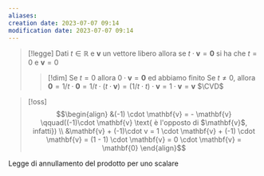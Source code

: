 ```yaml
---
aliases: 
creation date: 2023-07-07 09:14
modification date: 2023-07-07 09:14
---
```


>[!legge]
>Dati $t \in \mathbb{R}$ e $\mathbf{v}$ un vettore libero allora se $t \cdot \mathbf{v} = \mathbf{0}$ si ha che $t = 0$ e $\mathbf{v} = 0$
>>[!dim]
>>Se $t = 0$ allora $0 \cdot \mathbf{v} = \mathbf{0}$ ed abbiamo finito
>>Se $t \neq 0$, allora $\mathbf{0} = 1/t \cdot \mathbf{0} = 1 / t \cdot(t\cdot \mathbf{v}) = (1 / t \cdot t) \cdot \mathbf{v} = 1 \cdot \mathbf{v} = \mathbf{v}$
>>$\CVD$

>[!oss]
>$$\begin{align}
> &(-1) \cdot \mathbf{v} = - \mathbf{v} \qquad((-1)\cdot \mathbf{v} \text{ è l'opposto di $\mathbf{v}$, infatti}) \\ 
> &\mathbf{v} + (-1)\cdot v = 1 \cdot \mathbf{v} + (-1) \cdot \mathbf{v} = (1 - 1) \cdot \mathbf{v} = 0 \cdot \mathbf{v} = \mathbf{0}
>\end{align}$$

Legge di annullamento del prodotto per uno scalare